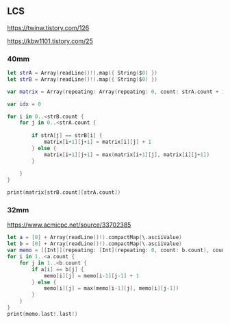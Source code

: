 ## LCS



https://twinw.tistory.com/126

https://kbw1101.tistory.com/25



### 40mm

```swift
let strA = Array(readLine()!).map({ String($0) })
let strB = Array(readLine()!).map({ String($0) })

var matrix = Array(repeating: Array(repeating: 0, count: strA.count + 1), count: strB.count + 1)

var idx = 0

for i in 0..<strB.count {
    for j in 0..<strA.count {
        
        if strA[j] == strB[i] {
            matrix[i+1][j+1] = matrix[i][j] + 1
        } else {
            matrix[i+1][j+1] = max(matrix[i+1][j], matrix[i][j+1])
        }
        
    }
}

print(matrix[strB.count][strA.count])
```





### 32mm

https://www.acmicpc.net/source/33702385

```swift
let a = [0] + Array(readLine()!).compactMap(\.asciiValue)
let b = [0] + Array(readLine()!).compactMap(\.asciiValue)
var memo = [[Int]](repeating: [Int](repeating: 0, count: b.count), count: a.count)
for i in 1..<a.count {
    for j in 1..<b.count {
        if a[i] == b[j] {
            memo[i][j] = memo[i-1][j-1] + 1
        } else {
            memo[i][j] = max(memo[i-1][j], memo[i][j-1])
        }
    }
}
print(memo.last!.last!)
```


